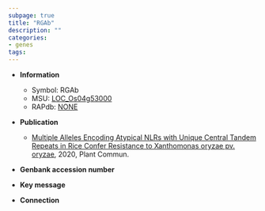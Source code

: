 ```yaml
---
subpage: true
title: "RGAb"
description: ""
categories:
- genes
tags: 
---
```


* **Information**  
    + Symbol: RGAb  
    + MSU: [LOC_Os04g53000](http://rice.plantbiology.msu.edu/cgi-bin/ORF_infopage.cgi?orf=LOC_Os04g53000)  
    + RAPdb: [NONE](http://rapdb.dna.affrc.go.jp/viewer/gbrowse_details/irgsp1?name=NONE)  

* **Publication**  
    + [Multiple Alleles Encoding Atypical NLRs with Unique Central Tandem Repeats in Rice Confer Resistance to Xanthomonas oryzae pv. oryzae](http://www.ncbi.nlm.nih.gov/pubmed?term=Multiple+Alleles+Encoding+Atypical+NLRs+with+Unique+Central+Tandem+Repeats+in+Rice+Confer+Resistance+to+Xanthomonas+oryzae+pv.+oryzae%5BTitle%5D), 2020, Plant Commun.

* **Genbank accession number**  

* **Key message**  

* **Connection**  




